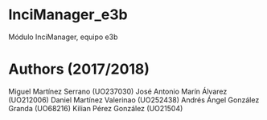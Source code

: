 # InciManager_e3b
Módulo InciManager, equipo e3b

# Authors (2017/2018)

Miguel Martínez Serrano (UO237030)
José Antonio Marín Álvarez (UO212006)
Daniel Martínez Valerinao (UO252438)
Andrés Ángel González Granda (UO68216)
Kilian Pérez González (UO21504)
